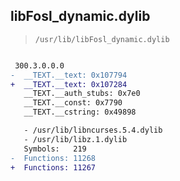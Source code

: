## libFosl_dynamic.dylib

> `/usr/lib/libFosl_dynamic.dylib`

```diff

 300.3.0.0.0
-  __TEXT.__text: 0x107794
+  __TEXT.__text: 0x107284
   __TEXT.__auth_stubs: 0x7e0
   __TEXT.__const: 0x7790
   __TEXT.__cstring: 0x49898

   - /usr/lib/libncurses.5.4.dylib
   - /usr/lib/libz.1.dylib
   Symbols:   219
-  Functions: 11268
+  Functions: 11267
 

```
